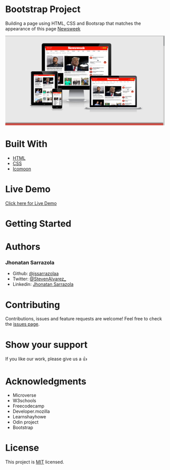 # Bootstrap Project

Building a page using HTML, CSS and Bootsrap that matches the appearance of this page [Newsweek](https://www.newsweek.com/)

<p align="center">
  <img src="./img/screenshot.png" width="850" title="Screenshot">
</p>

# Built With

- [HTML](https://developer.mozilla.org/en-US/docs/Web/HTML)
- [CSS](https://www.w3schools.com/css/)
- [Icomoon](https://icomoon.io/)


# Live Demo

[Click here for Live Demo](https://jssarrazolaa.github.io/Booststrap-Project/)

# Getting Started

# Authors

### Jhonatan Sarrazola

- Github: [@jssarrazolaa](https://github.com/jssarrazolaa)
- Twitter: [@StevenAlvarez_](https://twitter.com/StevenAlvarez_)
- Linkedin: [Jhonatan Sarrazola](https://www.linkedin.com/in/jhonatan-sarrazola-6a46a01a5/)

# Contributing

Contributions, issues and feature requests are welcome!
Feel free to check the [issues page](https://github.com/jssarrazolaa/Booststrap-Project/issues).

# Show your support

If you like our work, please give us a :+1:

# Acknowledgments

- Microverse
- W3schools
- Freecodecamp
- Developer.mozilla
- Learnshayhowe
- Odin project
- Bootstrap

# License

This project is [MIT](https://opensource.org/licenses/MIT) licensed.
